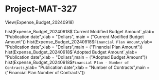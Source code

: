 # Project-MAT-327

View(Expense_Budget_20240918)

hist(Expense_Budget_20240918$`Current Modified Budget Amount`,ylab= "Publication date",xlab = "Dollars", main = ("Current Modified Budget Amount"))
hist(Expense_Budget_20240918$`Financial Plan Amount`,ylab= "Publication date",xlab = "Dollars",main = ("Financial Plan Amount"))
hist(Expense_Budget_20240918$`Adopted Budget Amount`,ylab= "Publication date",xlab = "Dollars",main = ("Adopted Budget Amount"))
hist(Expense_Budget_20240918$`Financial Plan - Number of Contracts`,ylab= "Publication date",xlab = "Number of Contracts",main = ("Financial Plan Number of Contracts"))

